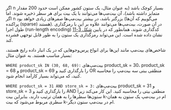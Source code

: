 اگر n بسیار کوچک باشد (به عنوان مثال، یک ستون کشور ممکن است حدود 200 مقدار متمایز داشته باشد)، آن بیت‌مپ‌ها می‌توانند با یک بیت برای هر سطر ذخیره شوند. اما اگر n بزرگتر باشد، در بیشتر بیت‌مپ‌ها صفرهای زیادی خواهد بود (می‌گوییم که آن‌ها پراکنده (sparse) هستند). در آن صورت، بیت‌مپ‌ها می‌توانند علاوه بر این با رمزگذاری طول اجرا (run-length encoding) کدگذاری شوند، همانطور که در پایین [شکل 3-11](#fig_bitmap_index) نشان داده شده است. این می‌تواند رمزگذاری یک ستون را به طور قابل توجهی فشرده کند.

شاخص‌های بیت‌مپ مانند این‌ها برای انواع پرس‌وجوهایی که در یک انبار داده رایج هستند، بسیار مناسب هستند. به عنوان مثال:

`WHERE product_sk IN (30, 68, 69):`
بیت‌مپ‌های product_sk = 30، product_sk = 68 و product_sk = 69 را بارگذاری کنید و OR منطقی بیتی سه بیت‌مپ را محاسبه کنید، که می‌تواند بسیار کارآمد انجام شود.

`WHERE product_sk = 31 AND store_sk = 3:`
بیت‌مپ‌های product_sk = 31 و store_sk = 3 را بارگذاری کنید و AND منطقی بیتی را محاسبه کنید. این کار می‌کند زیرا ستون‌ها سطرها را به همان ترتیب دارند، بنابراین بیت k-ام در بیت‌مپ یک ستون به همان سطری مربوط می‌شود که بیت k-ام در بیت‌مپ ستون دیگر.